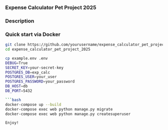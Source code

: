 ### Expense Calculator Pet Project 2025
### Description


### Quick start via Docker

```bash
git clone https://github.com/yourusername/expense_calculator_pet_project_2025.git
cd expense_calculator_pet_project_2025

cp example.env .env
DEBUG=True
SECRET_KEY=your-secret-key
POSTGRES_DB=exp_calc
POSTGRES_USER=your_user
POSTGRES_PASSWORD=your_password
DB_HOST=db
DB_PORT=5432

```bash
docker-compose up --build
docker-compose exec web python manage.py migrate
docker-compose exec web python manage.py createsuperuser

Enjoy!
